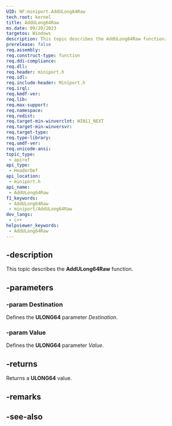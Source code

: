 ```yaml
---
UID: NF:miniport.AddULong64Raw
tech.root: kernel
title: AddULong64Raw
ms.date: 09/20/2023
targetos: Windows
description: This topic describes the AddULong64Raw function.
prerelease: false
req.assembly: 
req.construct-type: function
req.ddi-compliance: 
req.dll: 
req.header: miniport.h
req.idl: 
req.include-header: Miniport.h
req.irql: 
req.kmdf-ver: 
req.lib: 
req.max-support: 
req.namespace: 
req.redist: 
req.target-min-winverclnt: WIN11_NEXT
req.target-min-winversvr: 
req.target-type: 
req.type-library: 
req.umdf-ver: 
req.unicode-ansi: 
topic_type:
 - apiref
api_type:
 - HeaderDef
api_location:
 - miniport.h
api_name:
 - AddULong64Raw
f1_keywords:
 - AddULong64Raw
 - miniport/AddULong64Raw
dev_langs:
 - c++
helpviewer_keywords:
 - AddULong64Raw
---
```


## -description

This topic describes the **AddULong64Raw** function.

## -parameters

### -param Destination

Defines the **ULONG64** parameter *Destination*.

### -param Value

Defines the **ULONG64** parameter *Value*.

## -returns

Returns a **ULONG64** value.

## -remarks

## -see-also
